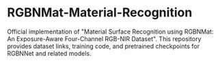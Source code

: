 # RGBNMat-Material-Recognition
Official implementation of "Material Surface Recognition using RGBNMat: An Exposure-Aware Four-Channel RGB-NIR Dataset". This repository provides dataset links, training code, and pretrained checkpoints for RGBNNet and related models.
